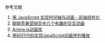 参考文献
1. [用 JavaScript 实现时间轴与动画 - 前端组件化](https://juejin.cn/post/6947519943332069390)
2. [聊聊苹果营销页中几个有趣的交互动画](https://juejin.cn/post/6844904168281358349)
3. [Anime.js动画库](https://www.animejs.cn/)
4. [用65行代码实现JavaScript动画序列播放](https://juejin.cn/post/6943433312371212302)

